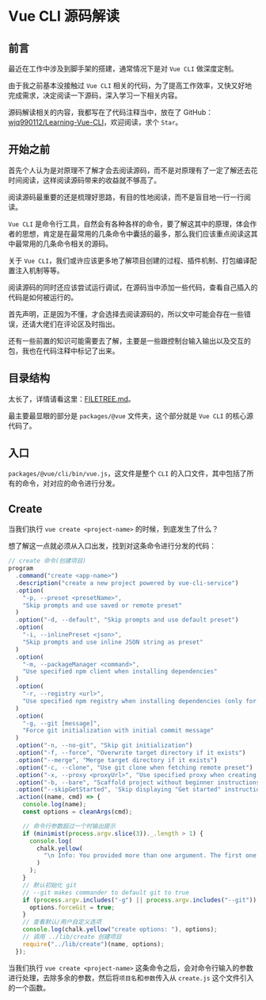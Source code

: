 # Vue CLI 源码解读

## 前言

最近在工作中涉及到脚手架的搭建，通常情况下是对 `Vue CLI` 做深度定制。

由于我之前基本没接触过 `Vue CLI` 相关的代码，为了提高工作效率，又快又好地完成需求，决定阅读一下源码，深入学习一下相关内容。

源码解读相关的内容，我都写在了代码注释当中，放在了 GitHub：[wjq990112/Learning-Vue-CLI](https://github.com/wjq990112/Learning-Vue-CLI)，欢迎阅读，求个 `Star`。

## 开始之前

首先个人认为是对原理不了解才会去阅读源码，而不是对原理有了一定了解还去花时间阅读，这样阅读源码带来的收益就不够高了。

阅读源码最重要的还是梳理好思路，有目的性地阅读，而不是盲目地一行一行阅读。

`Vue CLI` 是命令行工具，自然会有各种各样的命令，要了解这其中的原理，体会作者的思想，肯定是在最常用的几条命令中囊括的最多，那么我们应该重点阅读这其中最常用的几条命令相关的源码。

关于 `Vue CLI`，我们或许应该更多地了解项目创建的过程、插件机制、打包编译配置注入机制等等。

阅读源码的同时还应该尝试运行调试，在源码当中添加一些代码，查看自己插入的代码是如何被运行的。

首先声明，正是因为不懂，才会选择去阅读源码的，所以文中可能会存在一些错误，还请大佬们在评论区及时指出。

还有一些前置的知识可能需要去了解，主要是一些跟控制台输入输出以及交互的包，我也在代码注释中标记了出来。

## 目录结构

太长了，详情请看这里：[FILETREE.md](https://github.com/wjq990112/Learning-Vue-CLI/FILETREE.md)。

最主要最显眼的部分是 `packages/@vue` 文件夹，这个部分就是 `Vue CLI` 的核心源代码了。

## 入口

`packages/@vue/cli/bin/vue.js`，这文件是整个 `CLI` 的入口文件，其中包括了所有的命令，对对应的命令进行分发。

## Create

当我们执行 `vue create <project-name>` 的时候，到底发生了什么？

想了解这一点就必须从入口出发，找到对这条命令进行分发的代码：

```js
// create 命令(创建项目)
program
  .command("create <app-name>")
  .description("create a new project powered by vue-cli-service")
  .option(
    "-p, --preset <presetName>",
    "Skip prompts and use saved or remote preset"
  )
  .option("-d, --default", "Skip prompts and use default preset")
  .option(
    "-i, --inlinePreset <json>",
    "Skip prompts and use inline JSON string as preset"
  )
  .option(
    "-m, --packageManager <command>",
    "Use specified npm client when installing dependencies"
  )
  .option(
    "-r, --registry <url>",
    "Use specified npm registry when installing dependencies (only for npm)"
  )
  .option(
    "-g, --git [message]",
    "Force git initialization with initial commit message"
  )
  .option("-n, --no-git", "Skip git initialization")
  .option("-f, --force", "Overwrite target directory if it exists")
  .option("--merge", "Merge target directory if it exists")
  .option("-c, --clone", "Use git clone when fetching remote preset")
  .option("-x, --proxy <proxyUrl>", "Use specified proxy when creating project")
  .option("-b, --bare", "Scaffold project without beginner instructions")
  .option("--skipGetStarted", 'Skip displaying "Get started" instructions')
  .action((name, cmd) => {
    console.log(name);
    const options = cleanArgs(cmd);

    // 命令行参数超过一个时输出提示
    if (minimist(process.argv.slice(3))._.length > 1) {
      console.log(
        chalk.yellow(
          "\n Info: You provided more than one argument. The first one will be used as the app's name, the rest are ignored."
        )
      );
    }
    // 默认初始化 git
    // --git makes commander to default git to true
    if (process.argv.includes("-g") || process.argv.includes("--git")) {
      options.forceGit = true;
    }
    // 查看默认/用户自定义选项
    console.log(chalk.yellow("create options: "), options);
    // 调用 ../lib/create 创建项目
    require("../lib/create")(name, options);
  });
```

当我们执行 `vue create <project-name>` 这条命令之后，会对命令行输入的参数进行处理，去除多余的参数，然后将`项目名`和`参数`传入从 `create.js` 这个文件引入的一个函数。
